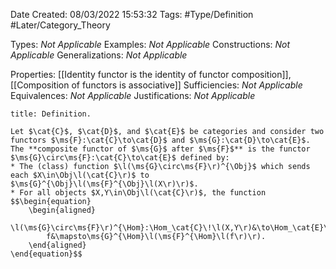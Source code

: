 <div class="topSpace"></div>

Date Created: 08/03/2022 15:53:32
Tags: #Type/Definition #Later/Category_Theory

Types: _Not Applicable_
Examples: _Not Applicable_
Constructions: _Not Applicable_
Generalizations: _Not Applicable_

Properties: [[Identity functor is the identity of functor composition]], [[Composition of functors is associative]]
Sufficiencies: _Not Applicable_
Equivalences: _Not Applicable_
Justifications: _Not Applicable_

``` ad-Definition
title: Definition.

Let $\cat{C}$, $\cat{D}$, and $\cat{E}$ be categories and consider two functors $\ms{F}:\cat{C}\to\cat{D}$ and $\ms{G}:\cat{D}\to\cat{E}$. The **composite functor of $\ms{G}$ after $\ms{F}$** is the functor $\ms{G}\circ\ms{F}:\cat{C}\to\cat{E}$ defined by:
* The (class) function $\l(\ms{G}\circ\ms{F}\r)^{\Obj}$ which sends each $X\in\Obj\l(\cat{C}\r)$ to $\ms{G}^{\Obj}\l(\ms{F}^{\Obj}\l(X\r)\r)$.
* For all objects $X,Y\in\Obj\l(\cat{C}\r)$, the function
$$\begin{equation}
    \begin{aligned}
        \l(\ms{G}\circ\ms{F}\r)^{\Hom}:\Hom_\cat{C}\!\l(X,Y\r)&\to\Hom_\cat{E}\!\l(\l(\ms{G}\circ\ms{F}\r)^{\Obj}\l(X\r),\l(\ms{G}\circ\ms{F}\r)^{\Obj}\l(Y\r)\r)\\
        f&\mapsto\ms{G}^{\Hom}\l(\ms{F}^{\Hom}\l(f\r)\r).
    \end{aligned}
\end{equation}$$

```
